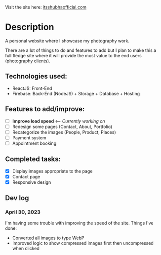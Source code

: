 Visit the site here: [itsshubhaofficial.com](https://itsshubhaofficial.com)

# Description
A personal website where I showcase my photography work.

There are a lot of things to do and features to add but I plan to make this a full fledge site where it will provide the most value to the end users (photography clients).

## Technologies used:
- ReactJS: Front-End
- Firebase: Back-End (NodeJS) + Storage + Database + Hosting

## Features to add/improve:
- [ ] **Improve load speed** <-- *Currently working on*
- [ ] Redesign some pages (Contact, About, Portfolio)
- [ ] Recategorize the images (People, Product, Places)
- [ ] Payment system
- [ ] Appointment booking

## Completed tasks:
- [x] Display images appropriate to the page
- [x] Contact page
- [x] Responsive design

## Dev log
### April 30, 2023
I'm having some trouble with improving the speed of the site. Things I've done:
- Converted all images to type WebP
- Improved logic to show compressed images first then uncompressed when clicked
